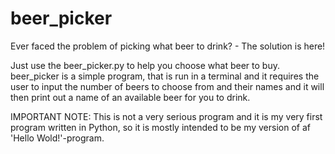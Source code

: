 # beer_picker
Ever faced the problem of picking what beer to drink? - The solution is here!

Just use the beer_picker.py to help you choose what beer to buy.
beer_picker is a simple program, that is run in a terminal and it requires the user to input the number of beers to choose from and their names and it will then print out a name of an available beer for you to drink.

IMPORTANT NOTE: This is not a very serious program and it is my very first program written in Python, so it is mostly intended to be my version of af 'Hello Wold!'-program.
